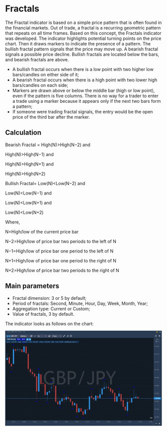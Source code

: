 # Fractals

The Fractal indicator is based on a simple price pattern that is often found in the financial markets. Out of trade, a fractal is a recurring geometric pattern that repeats on all time frames. Based on this concept, the Fractals indicator was developed. The indicator highlights potential turning points on the price chart. Then it draws markers to indicate the presence of a pattern. The bullish fractal pattern signals that the price may move up. A bearish fractal signals a possible price decline. Bullish fractals are located below the bars, and bearish fractals are above.

* A bullish fractal occurs when there is a low point with two higher low bars/candles on either side of it;
* A bearish fractal occurs when there is a high point with two lower high bars/candles on each side;
* Markers are drawn above or below the middle bar \(high or low point\), even if the pattern is five columns. There is no way for a trader to enter a trade using a marker because it appears only if the next two bars form a pattern;
* If someone were trading fractal signals, the entry would be the open price of the third bar after the marker.

## Calculation

Bearish Fractal = ​High\(N\)&gt;High\(N−2\) and

High\(N\)&gt;High\(N−1\) and

High\(N\)&gt;High\(N+1\) and

High\(N\)&gt;High\(N+2\)​

Bullish Fractal= ​Low\(N\)&lt;Low\(N−2\) and

Low\(N\)&lt;Low\(N−1\) and

Low\(N\)&lt;Low\(N+1\) and

Low\(N\)&lt;Low\(N+2\)​

Where,

N=High/low of the current price bar

N−2=High/low of price bar two periods to the left of N

N−1=High/low of price bar one period to the left of N

N+1=High/low of price bar one period to the right of N

N+2=High/low of price bar two periods to the right of N ​

## Main parameters

* Fractal dimension: 3 or 5 by default;
* Period of fractals: Second, Minute, Hour, Day, Week, Month, Year;
* Aggregation type: Current or Custom;
* Value of fractals, 3 by default.

The indicator looks as follows on the chart:

![](../../../.gitbook/assets/fractal.jpg)

